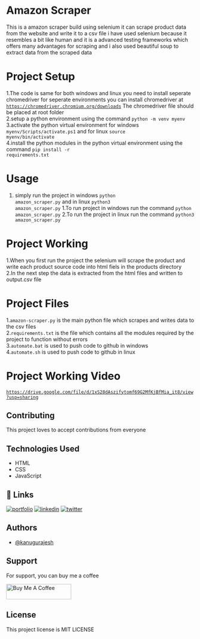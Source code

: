 # Amazon Scraper

This is a amazon scraper build using selenium it can scrape product data from the website and write it to a csv file i have used selenium because it resembles a bit like human and it is a advanced testing frameworks which offers many advantages for scraping and i also used beautiful soup to extract data from the scraped data

# Project Setup

1.The code is same for both windows and linux you need to install seperate chromedriver for seperate environments you can install chromedriver at <code>https://chromedriver.chromium.org/downloads</code> The chromedriver file should be placed at root folder
<br>
2.setup a python environment using the command <code>python -m venv myenv</code>
<br>
3.activate the python virtual environment for windows <code>myenv/Scripts/activate.ps1</code> and for linux <code>source myenv/bin/activate</code>
<br>
4.install the python modules in the python virtual environment using the command <code>pip install -r requirements.txt</code>
<br>

# Usage

1. simply run the project in windows <code>python amazon_scraper.py</code> and in linux <code>python3 amazon_scraper.py</code>
1.To run project in windows run the command <code>python amazon_scraper.py</code>
2.To run the project in linux run the command <code>python3 amazon_scraper.py</code>

# Project Working

1.When you first run the project the selenium will scrape the product and write each product source code into html fiels in the products directory
<br>
2.In the next step the data is extracted from the html files and written to output.csv file

# Project Files

1.<code>amazon-scraper.py</code> is the main python file which scrapes and writes data to the csv files
<br>
2.<code>requirements.txt</code> is the file which contains all the modules required by the project to function without errors
<br>
3.<code>automate.bat</code> is used to push code to github in windows
<br>
4.<code>automate.sh</code> is used to push code to github in linux

# Project Working Video

<code>https://drive.google.com/file/d/1xS28dAszifytomf69G2MfKjBfMia_it8/view?usp=sharing</code>

## Contributing

This project loves to accept contributions from everyone

## Technologies Used

- HTML
- CSS
- JavaScript

## 🔗 Links
[![portfolio](https://img.shields.io/badge/my_portfolio-000?style=for-the-badge&logo=ko-fi&logoColor=white)](https://rajeshportfolio.me/)
[![linkedin](https://img.shields.io/badge/linkedin-0A66C2?style=for-the-badge&logo=linkedin&logoColor=white)](https://www.linkedin.com/in/rajesh-kanugu-aba8a3254/)
[![twitter](https://img.shields.io/badge/twitter-1DA1F2?style=for-the-badge&logo=twitter&logoColor=white)](https://twitter.com/exploringengin1)

## Authors

- [@kanugurajesh](https://github.com/kanugurajesh)

## Support

For support, you can buy me a coffee

<a href="https://www.buymeacoffee.com/kanugurajen" target="_blank"><img src="https://cdn.buymeacoffee.com/buttons/default-orange.png" alt="Buy Me A Coffee" height="41" width="174"></a>

## License

This project license is MIT LICENSE

